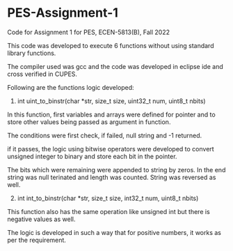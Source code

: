 # PES-Assignment-1
Code for Assignment 1 for PES, ECEN-5813(B), Fall 2022

This code was developed to execute 6 functions without using standard library functions.

The compiler used was gcc and the code was developed in eclipse ide and cross verified in CUPES.

Following are the functions logic developed:

1) int uint_to_binstr(char *str, size_t size, uint32_t num, uint8_t nbits)

In this function, first variables and arrays were defined for pointer and to store other values being passed as argument in function.

The conditions were first check, if failed, null string and -1 returned.

if it passes, the logic using bitwise operators were developed to convert unsigned integer to binary and store each bit in the pointer.

The bits which were remaining were appended to string by zeros. In the end string was null terinated and length was counted. String was reversed as well.

2) int int_to_binstr(char *str, size_t size, int32_t num, uint8_t nbits)

This function also has the same operation like unsigned int but there is negative values as well.

The logic is developed in such a way that for positive numbers, it works as per the requirement.



